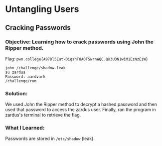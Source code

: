 # Untangling Users
## Cracking Passwords

### Objective: Learning how to crack passwords using John the Ripper method.

Flag: `pwn.college{A97Dl5Eut-DiqshTOAOTSwrnWQC.QX3UDN1wiM1EzNzEzW}`

```
john /challenge/shadow-leak
su zardus
Password: aardvark
/challenge/run
```

### Solution:

We used John the Ripper method to decrypt a hashed password and then used that password to access the zardus user. Finally, ran the program in zardus's terminal to retrieve the flag.

### What I Learned: 

Passwords are stored in `/etc/shadow` (leak).
